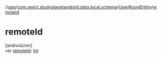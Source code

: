 //[app](../../../index.md)/[com.qwict.studyplanetandroid.data.local.schema](../index.md)/[UserRoomEntity](index.md)/[remoteId](remote-id.md)

# remoteId

[androidJvm]\
var [remoteId](remote-id.md): [Int](https://kotlinlang.org/api/latest/jvm/stdlib/kotlin/-int/index.html)
